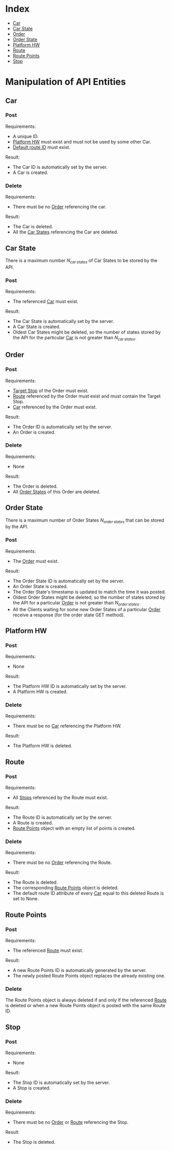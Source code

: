 
# Index
- [Car](#car)
- [Car State](#car-state)
- [Order](#order)
- [Order State](#order-state)
- [Platform HW](#platform-hw)
- [Route](#route)
- [Route Points](#route-points)
- [Stop](#stop)


# Manipulation of API Entities

## Car

### Post

Requirements:
- A unique ID.
- [Platform HW](#platformhw) must exist and must not be used by some other Car.
- [Default route ID](#route) must exist.

Result:
- The Car ID is automatically set by the server.
- A Car is created.

### Delete

Requirements:
- There must be no [Order](#order) referencing the car.

Result:
- The Car is deleted.
- All the [Car States](#car-state) referencing the Car are deleted.


## Car State

There is a maximum number $N_{car\,states}$ of Car States to be stored by the API.

### Post

Requirements:
- The referenced [Car](#car) must exist.

Result:
- The Car State is automatically set by the server.
- A Car State is created.
- Oldest Car States might be deleted, so the number of states stored by the API for the particular [Car](#car) is not greater than $N_{car\,states}$.


## Order

### Post

Requirements:
- [Target Stop](#stop) of the Order must exist.
- [Route](#route) referenced by the Order must exist and must contain the Target Stop.
- [Car](#car) referenced by the Order must exist.

Result:
- The Order ID is automatically set by the server.
- An Order is created.

### Delete

Requirements:
- None

Result:
- The Order is deleted.
- All [Order States](#order-state) of this Order are deleted.


## Order State

There is a maximum number of Order States $N_{order\,states}$ that can be stored by the API.

### Post

Requirements:
- The [Order](#order) must exist.

Result:
- The Order State ID is automatically set by the server.
- An Order State is created.
- The Order State's timestamp is updated to match the time it was posted.
- Oldest Order States might be deleted, so the number of states stored by the API for a particular [Order](#order) is not greater than $N_{order\,states}$.
- All the Clients waiting for some new Order States of a particular [Order](#order) receive a response (for the order state GET method).


## Platform HW

### Post

Requirements:
- None

Result:
- The Platform HW ID is automatically set by the server.
- A Platform HW is created.

### Delete

Requirements:
- There must be no [Car](#car) referencing the Platform HW.

Result:
- The Platform HW is deleted.


## Route

### Post

Requirements:
- All [Stops](#stop) referenced by the Route must exist.

Result:
- The Route ID is automatically set by the server.
- A Route is created.
- [Route Points](#route-points) object with an empty list of points is created.

### Delete

Requirements:
- There must be no [Order](#order) referencing the Route.

Result:
- The Route is deleted.
- The corresponding [Route Points](#route-points) object is deleted.
- The default route ID attribute of every [Car](#car) equal to this deleted Route is set to None.


## Route Points

### Post

Requirements:
- The referenced [Route](#route) must exist.

Result:
- A new Route Points ID is automatically generated by the server.
- The newly posted Route Points object replaces the already existing one.

### Delete
The Route Points object is always deleted if and only if the referenced [Route](#route) is deleted or when a new Route Points object is posted with the same Route ID.


## Stop

### Post

Requirements:
- None

Result:
- The Stop ID is automatically set by the server.
- A Stop is created.

### Delete

Requirements:
- There must be no [Order](#order) or [Route](#route) referencing the Stop.

Result
- The Stop is deleted.